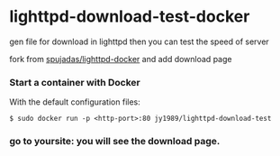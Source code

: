 # lighttpd-download-test-docker

gen file for download in lighttpd then you can test the speed of server

fork from [spujadas/lighttpd-docker](https://github.com/spujadas/lighttpd-docker)  and add download page

### Start a container with Docker

With the default configuration files:

	$ sudo docker run -p <http-port>:80 jy1989/lighttpd-download-test

### go to yoursite:<http-port>  you will see the download page.


